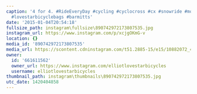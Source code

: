 ```yaml
---
caption: '4 for 4. #RideEveryDay #cycling #cyclocross #cx #snowride #moots #psychloX
  #lovestarbicyclebags #barmitts'
date: '2015-01-04T20:54:18'
fullsize_path: instagram\fullsize\890742972173807535.jpg
instagram_url: https://www.instagram.com/p/xcjgOKmG-v
location: {}
media_id: '890742972173807535'
media_url: https://scontent.cdninstagram.com/t51.2885-15/e15/10882072_487016341436324_1763576932_n.jpg?ig_cache_key=ODkwNzQyOTcyMTczODA3NTM1.2
owner:
  id: '661611562'
  owner_url: https://www.instagram.com/elliotlovestarbicycles
  username: elliotlovestarbicycles
thumbnail_path: instagram\thumbnails\890742972173807535.jpg
utc_date: 1420404858
---
```

